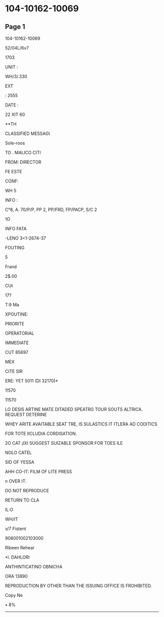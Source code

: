 # 104-10162-10069

## Page 1

104-10162-10069

52/04L/6v7

1703

UNIT :

WH/3/.330

EXT

: 2555

DATE :

22 XIT 60

**TH

CLASSIFIED MESSAGI

Sole-roos

TO . MALICO CITI

FROM: DIRECTOR

FE ESTE

CONF:

WH 5

INFO :

C°8, A. 70/P/P, PP 2, PP/FRD, FP/PACP, S/C 2

1O

INFO FATA

-LENO 3<1-2674-37

FOUTING

5

Frand

2$.00

CUt

17?

T:9 Ma

XPOUTINE:

PRIORITE

OPERATORiAL

IMMEDIATE

CUT 85697

MEX

CITE SIR

ERE: YET 5011 (DI 32170)*

1!570

11570

LO DESIS ARTINE MATE DITADED SPEATRG TOUR SOUTS ALTRICA. REQUEST DETERINE

WHEY ARITE AVAITABLE SEAT TRE, IS SULASTICS IT ITLERA AD CODITICS

FOR TOTE IICLUDIA CORDISATION.

2O CAT ¡IXI SUGGEST SUIZABLE SPONSOR FOR TOES ILE

NOLO CATEL

SID OF YESSA

AHH CO-IT: FILM OF LITE PRESS

n OVER IT.

DO NOT REPRODUCE

RETURN TO CLA

IL:O

WH/IT

v/7 Fistent

908001002103000

Ribeen Rehear

•I. DAHLORI

ANTHINTICATINO OBNICHA

ORA 13890

REPRODUCTION BY OTHER THAN THE ISSUING OFFICE IS FROHIBITED.

Copy Ne

• 8%

---

